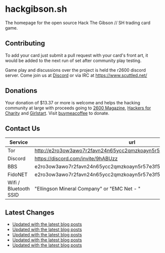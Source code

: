 # hackgibson.sh
The homepage for the open source Hack The Gibson // SH trading card game.


## Contributing

To add your card just submit a pull request with your card's front art, it would be added to the next run of set after community play testing.

Game play and discussions over the project is held the r2600 discord server. Come join us at [Discord](https://discord.com/invite/9hABUzz) or via IRC at https://www.scuttled.net/


## Donations

Your donation of $13.37 or more is welcome and helps the hacking community at large with proceeds going to [2600 Magazine](https://2600.com/), [Hackers for Charity](https://hackersforcharity.org) and [Girlstart](https://girlstart.org).  Visit [buymeacoffee](https://www.buymeacoffee.com/hackgibson.sh) to donate.


## Contact Us

Service | url
-|-
Tor | http://e2ro3ow3awo7r2favn24n65ycc2qmzkoayn5r57e3f56nvjwdcgg32ad.onion
Discord | https://discord.com/invite/9hABUzz
BBS | e2ro3ow3awo7r2favn24n65ycc2qmzkoayn5r57e3f56nvjwdcgg32ad.onion:23
FidoNET | e2ro3ow3awo7r2favn24n65ycc2qmzkoayn5r57e3f56nvjwdcgg32ad.onion:24554
Wifi / Bluetooth SSID | "Ellingson Mineral Company" or "EMC Net - <fidonet address>"

## Latest Changes
<!-- BLOG-POST-LIST:START -->
- [Updated with the latest blog posts](https://github.com/DFW2600/hackgibson.sh/commit/21c7e86395f81d64277df06ed2cab26cca95e9cb)
- [Updated with the latest blog posts](https://github.com/DFW2600/hackgibson.sh/commit/3b1529941142aedee5c041f4eb6dc696bf603a58)
- [Updated with the latest blog posts](https://github.com/DFW2600/hackgibson.sh/commit/6551d9cc40da7032a8713fa31bebe5ecd792fd17)
- [Updated with the latest blog posts](https://github.com/DFW2600/hackgibson.sh/commit/2cfccaa2eb8c7ed28d8e1ef8e7c9e8abba591e90)
- [Updated with the latest blog posts](https://github.com/DFW2600/hackgibson.sh/commit/a0c7719c77a827191a2630e0297380b040e147c9)
<!-- BLOG-POST-LIST:END -->
